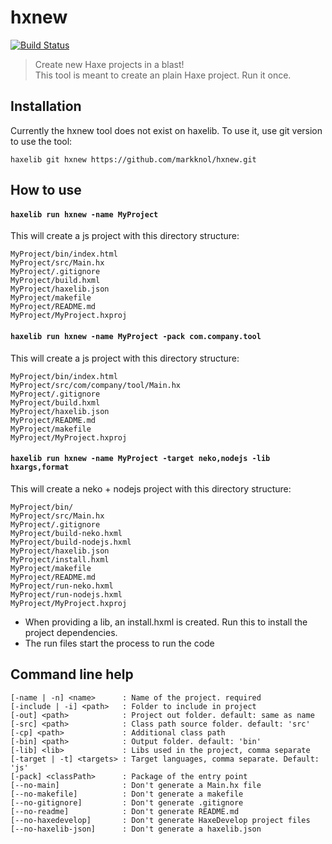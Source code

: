# hxnew

[![Build Status](https://travis-ci.org/markknol/hxnew.svg?branch=master)](https://travis-ci.org/markknol/hxnew)

> Create new Haxe projects in a blast!  
> This tool is meant to create an plain Haxe project. Run it once.

## Installation

Currently the hxnew tool does not exist on haxelib. To use it, use git version to use the tool:

```
haxelib git hxnew https://github.com/markknol/hxnew.git
```

## How to use 

#### `haxelib run hxnew -name MyProject`

This will create a js project with this directory structure:

```
MyProject/bin/index.html
MyProject/src/Main.hx
MyProject/.gitignore
MyProject/build.hxml
MyProject/haxelib.json
MyProject/makefile
MyProject/README.md
MyProject/MyProject.hxproj
```

#### `haxelib run hxnew -name MyProject -pack com.company.tool`

This will create a js project with this directory structure:

```
MyProject/bin/index.html
MyProject/src/com/company/tool/Main.hx
MyProject/.gitignore
MyProject/build.hxml
MyProject/haxelib.json
MyProject/README.md
MyProject/makefile
MyProject/MyProject.hxproj
```

#### `haxelib run hxnew -name MyProject -target neko,nodejs -lib hxargs,format`

This will create a neko + nodejs project with this directory structure:

```
MyProject/bin/
MyProject/src/Main.hx
MyProject/.gitignore
MyProject/build-neko.hxml
MyProject/build-nodejs.hxml
MyProject/haxelib.json
MyProject/install.hxml
MyProject/makefile
MyProject/README.md
MyProject/run-neko.hxml
MyProject/run-nodejs.hxml
MyProject/MyProject.hxproj
```

* When providing a lib, an install.hxml is created. Run this to install the project dependencies.
* The run files start the process to run the code

## Command line help

```
[-name | -n] <name>      : Name of the project. required
[-include | -i] <path>   : Folder to include in project
[-out] <path>            : Project out folder. default: same as name
[-src] <path>            : Class path source folder. default: 'src'
[-cp] <path>             : Additional class path
[-bin] <path>            : Output folder. default: 'bin'
[-lib] <lib>             : Libs used in the project, comma separate
[-target | -t] <targets> : Target languages, comma separate. Default: 'js'
[-pack] <classPath>      : Package of the entry point
[--no-main]              : Don't generate a Main.hx file
[--no-makefile]          : Don't generate a makefile
[--no-gitignore]         : Don't generate .gitignore
[--no-readme]            : Don't generate README.md
[--no-haxedevelop]       : Don't generate HaxeDevelop project files
[--no-haxelib-json]      : Don't generate a haxelib.json
```
